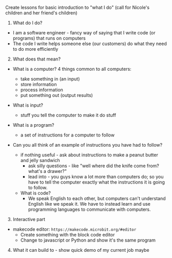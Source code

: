Create lessons for basic introduction to "what I do" (call for Nicole's children and her friend's children)

1. What do I do? 
- I am a software engineer - fancy way of saying that I write code (or programs) that runs on computers 
- The code I write helps someone else (our customers) do what they need to do more efficiently

2. What does that mean?

- What is a computer?
    4 things common to all computers:
    - take something in (an input)
    - store information
    - process information
    - put something out (output results)

- What is input?
    - stuff you tell the computer to make it do stuff

- What is a program?
    - a set of instructions for a computer to follow 

- Can you all think of an example of instructions you have had to follow?
    - if nothing useful - ask about instructions to make a peanut butter and jelly sandwich
        - ask silly questions - like "well where did the knife come from? what's a drawer?"
        - lead into - you guys know a lot more than computers do; so you have to tell the computer exactly what the instructions it is going to follow. 
    - What is code? 
        - We speak English to each other, but computers can't understand English like we speak it.  We have to instead learn and use programming languages to communicate with computers. 

3. Interactive part 
- makecode editor: `https://makecode.microbit.org/#editor`
    - Create something with the block code editor 
    - Change to javascript or Python and show it's the same program

4. What it can build to - show quick demo of my current job maybe
